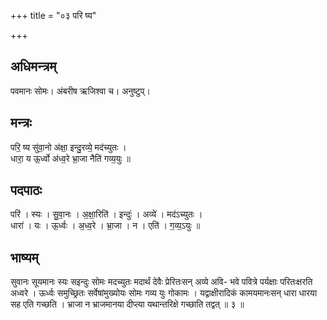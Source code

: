 +++
title = "०३ परि ष्य"

+++
## अधिमन्त्रम्
पवमानः सोमः। अंबरीष ऋजिश्वा च। अनुष्टुप्।

## मन्त्रः
परि॒ ष्य सु॑वा॒नो अ॑क्षा॒ इन्दु॒रव्ये॒ मद॑च्युतः ।  
धारा॒ य ऊ॒र्ध्वो अ॑ध्व॒रे भ्रा॒जा नैति॑ गव्य॒युः ॥

## पदपाठः
परि॑ । स्यः । सु॒वा॒नः । अ॒क्षा॒रिति॑ । इन्दुः॑ । अव्ये॑ । मद॑ऽच्युतः ।  
धारा॑ । यः । ऊ॒र्ध्वः । अ॒ध्व॒रे । भ्रा॒जा । न । एति॑ । ग॒व्य॒ऽयुः ॥

## भाष्यम्
सुवानः सूयमानः स्यः सइन्दुः सोमः मदच्युतः मदार्थं देवैः प्रेरितःसन् अव्ये अवि- भवे पवित्रे पर्यक्षाः परितःक्षरति अध्वरे । ऊर्ध्वः समुच्छ्रितः सर्वेषांमुख्योयः सोमः गव्य युः गोकामः । यद्वाक्षीरादिकं कामयमानःसन् धारा धारया सह एति गच्छति । भ्राजा न भ्राजमानया दीप्त्या यथान्तरिक्षे गच्छाति तद्वत् ॥ ३ ॥